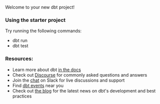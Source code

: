 Welcome to your new dbt project!

### Using the starter project

Try running the following commands:

- dbt run
- dbt test

### Resources:

- Learn more about dbt [in the docs](https://docs.getdbt.com/docs/introduction)
- Check out [Discourse](https://discourse.getdbt.com/) for commonly asked
  questions and answers
- Join the [chat](https://community.getdbt.com/) on Slack for live discussions
  and support
- Find [dbt events](https://events.getdbt.com) near you
- Check out [the blog](https://blog.getdbt.com/) for the latest news on dbt's
  development and best practices
